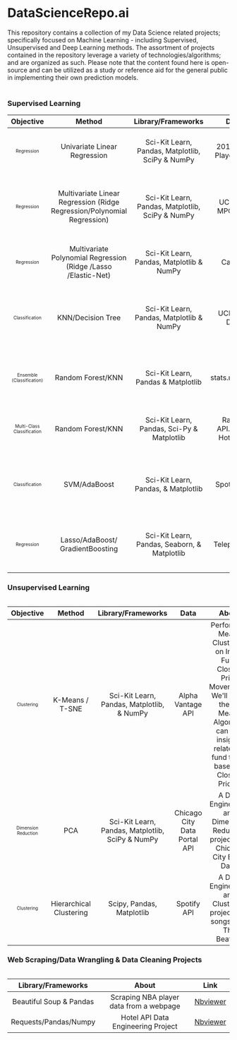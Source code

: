# DataScienceRepo.ai 
This repository contains a collection of  my Data Science related projects; specifically focused on Machine Learning - including Supervised, Unsupervised and Deep Learning methods.  The assortment of  projects contained in the repository leverage  a variety of technologies/algorithms; and are organized as such. Please note that the content found here is open-source and can be utilized as a study or reference aid for the general public in implementing their own prediction models.
<br>
<br>
### Supervised Learning
<table>
<thead>
<tr>
<th align="center">Objective</th>
<th align="center">Method</th>
<th align="center">Library/Frameworks</th>
<th align="center">Data</th>
<th align="center">About</th>
<th align="center">Link</th>  
</tr>
<thead>

<tbody>
<tr>

<td align="center"><font size="1">Regression</font></td>
<td align="center">Univariate Linear Regression</td>
<td align="center">Sci-Kit Learn, Pandas, Matplotlib, SciPy & NumPy</td>
<td align="center">2015 NBA Player Data</td>
<td align="center">Linear Regression Model for NBA Player Weights.</td>  
<td align="center"><a href="https://nbviewer.jupyter.org/urls/gist.githubusercontent.com/TivoK/deda2bdfc10472596009625c92682b79/raw/af3a32323a9e7e022645863c349c60c79052aa4e/NBA.ipynb">Nbviewer</a></td>

</tr>
<tr>

<td align="center"><font size="1">Regression</font></td>
<td align="center">Multivariate Linear Regression (Ridge Regression/Polynomial Regression)</td>
<td align="center">Sci-Kit Learn, Pandas, Matplotlib, SciPy & NumPy</td>
<td align="center">UCI Auto MPG Data</td>
<td align="center">A comparison of Ridge Regression and Polynomial Regression on MPG Data.</td>  
<td align="center"><a href="https://nbviewer.jupyter.org/gist/TivoK/4c88b397f8bc31f42756b00256c5a2d4">Nbviewer</a></td>


</tr>

<tr>

<td align="center"><font size="1">Regression</font></td>
<td align="center">Multivariate Polynomial Regression (Ridge /Lasso /Elastic-Net)</td>
<td align="center">Sci-Kit Learn, Pandas, Matplotlib & NumPy</td>
<td align="center">CalcoFi</td>
<td align="center">Comparative analysis of various Regularization techniques.</td>  
<td align="center"><a href="https://nbviewer.jupyter.org/gist/TivoK/7a62e07756a10e37e57e81bc89c8ed50">Nbviewer</a></td>


</tr>
<tr>

<td align="center"><font size="1">Classification</font></td>
<td align="center">KNN/Decision Tree</td>
<td align="center">Sci-Kit Learn, Pandas, Matplotlib & NumPy</td>
<td align="center">UCI Audit Data</td>
<td align="center">An assessment of a KNN classification model vs. a Decision Tree classifier. </td>  
<td align="center"><a href="https://nbviewer.jupyter.org/gist/TivoK/033e73b7ab4a0489640ec97fc0aca518">Nbviewer</a></td>


</tr>
<tr>

<td align="center"><font size="1">Ensemble (Classification)</font></td>
<td align="center">Random Forest/KNN</td>
<td align="center">Sci-Kit Learn, Pandas & Matplotlib </td>
<td align="center">stats.nba.com</td>
<td align="center">An All-Star Classifier based on NBA Player Per Game Averages. </td>  
<td align="center"><a href="https://nbviewer.jupyter.org/gist/TivoK/8a9ab15f24c094e7fbd326bc83de5afb">Nbviewer</a></td>


</tr>

<tr>

<td align="center"><font size="1">Multi-Class Classification</font></td>
<td align="center">Random Forest/KNN</td>
<td align="center">Sci-Kit Learn, Pandas, Sci-Py & Matplotlib </td>
<td align="center">Rapid-API.com -Hotel API</td>
<td align="center">A Multi-Class classfication project for Hotel Star-Ratings. </td>  
<td align="center"><a href="https://nbviewer.jupyter.org/gist/TivoK/e54198604ed1a5684c5b6f9987f57f74">Nbviewer</a></td>


</tr>
<tr>

<td align="center"><font size="1">Classification</font></td>
<td align="center">SVM/AdaBoost</td>
<td align="center">Sci-Kit Learn, Pandas, & Matplotlib </td>
<td align="center">Spotify API</td>
<td align="center">A Binary-Class classfication project for Metal and Classical tracks. </td>  
<td align="center"><a href="https://nbviewer.jupyter.org/gist/TivoK/84b976bfa1046d34aeee757fd462a0c6">Nbviewer</a></td>


</tr>
<tr>

<td align="center"><font size="1">Regression</font></td>
<td align="center">Lasso/AdaBoost/<br>GradientBoosting</td>
<td align="center">Sci-Kit Learn, Pandas, Seaborn, & Matplotlib </td>
<td align="center">Teleport API</td>
<td align="center">Predict Life Expectancies in Urban Areas around the World. features.</td>  
<td align="center"><a href="https://nbviewer.jupyter.org/gist/TivoK/da7594218d853ba6955231eabb57ccce">Nbviewer</a></td>


</tr>



</tbody>
  
<table>
  
  ### Unsupervised Learning
<table>
<thead>
<tr>
<th align="center">Objective</th>
<th align="center">Method</th>
<th align="center">Library/Frameworks</th>
<th align="center">Data</th>
<th align="center">About</th>
<th align="center">Link</th>  
</tr>
<thead>

<tbody>
<tr>

<td align="center"><font size="1">Clustering</font></td>
<td align="center">K-Means / T-SNE</td>
<td align="center">Sci-Kit Learn, Pandas, Matplotlib, & NumPy</td>
<td align="center">Alpha Vantage API</td>
<td align="center">Perform K-Means Clustering on Index Fund Closing Price Movements. We'll see if the K-Means Algorithm can find insights related to fund types based on Closing Prices.</td>  
<td align="center"><a href="https://nbviewer.jupyter.org/gist/TivoK/1e749b160fbbc748cd4982332bc2c7e3">Nbviewer</a></td>

</tr>
<tr>

<td align="center"><font size="1">Dimension Reduction</font></td>
<td align="center">PCA</td>
<td align="center">Sci-Kit Learn, Pandas, Matplotlib, SciPy & NumPy</td>
<td align="center">Chicago City Data Portal API</td>
<td align="center">A Data Engineering and Dimension Reduction project with Chicago City Block Data.</td>  
<td align="center"><a href="https://nbviewer.jupyter.org/gist/TivoK/62ac49661961e9953253891ff8202bfa">Nbviewer</a></td>


</tr>
<tr>

<td align="center"><font size="1">Clustering</font></td>
<td align="center">Hierarchical Clustering</td>
<td align="center">Scipy, Pandas, Matplotlib</td>
<td align="center">Spotify API</td>
<td align="center">A Data Engineering and Clustering project with songs from The Beatles.</td>  
<td align="center"><a href="https://nbviewer.jupyter.org/gist/TivoK/5332aaf629bfe1f545a4ad1cf3c4b1eb">Nbviewer</a></td>


</tr>

</tbody>
  
<table>
  
  
### Web Scraping/Data Wrangling & Data Cleaning Projects
<table>
<thead>
<tr>
<th align="center">Library/Frameworks</th>
<th align="center">About</th>
<th align="center">Link</th>  
</tr>
<thead>

<tbody>
<tr>


<td align="center">Beautiful Soup & Pandas</td>
<td align="center">Scraping NBA player data from a webpage</td>  
<td align="center"><a href="https://nbviewer.jupyter.org/gist/TivoK/780bc9056d4792002c838a4d6683d296">Nbviewer</a></td>

</tr>
<tr>


<td align="center">Requests/Pandas/Numpy</td>
<td align="center">Hotel API Data Engineering Project</td>  
<td align="center"><a href="https://nbviewer.jupyter.org/gist/TivoK/6405a29dd45ab41ae17a10d63e63a7ed">Nbviewer</a></td>
 
</tr>    
    
</tbody>
  
<table> 
  
 
 
